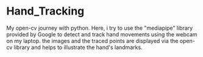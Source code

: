 # Hand_Tracking
My open-cv journey with python. Here, i try to use the "mediapipe" library provided by Google to detect and track hand movements using the webcam on my laptop. the images and the traced points are displayed via the open-cv library and helps to illustrate the hand's landmarks.
